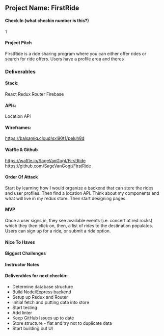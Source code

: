 ## Project Name: FirstRide

#### Check In (what checkin number is this?)
1

#### Project Pitch
FirstRide is a ride sharing program where you can either offer rides or search for ride offers. Users have a profile area and theres

### Deliverables

#### Stack:
React
Redux
Router
Firebase

#### APIs:
Location API

#### Wireframes:
https://balsamiq.cloud/sxl90t1/peluh8d

#### Waffle & Github
https://waffle.io/SageVanGogt/FirstRide
https://github.com/SageVanGogt/FirstRide

#### Order Of Attack
Start by learning how I would organize a backend that can store the rides and user profiles. Then find a location API. Think about my components and what will live in my redux store. Then start designing pages. 

#### MVP
Once a user signs in, they see available events (i.e. concert at red rocks) which they then click on, then, a list of rides to the destination populates. Users can sign up for a ride, or submit a ride option. 

#### Nice To Haves

#### Biggest Challenges

#### Instructor Notes

#### Deliverables for next checkin:
* Determine database structure
* Build Node/Express backend
* Setup up Redux and Router
* Initial fetch and putting data into store
* Start testing
* Add linter
* Keep GitHub Issues up to date
* Store structure - flat and try not to duplicate data
* Start building out UI

